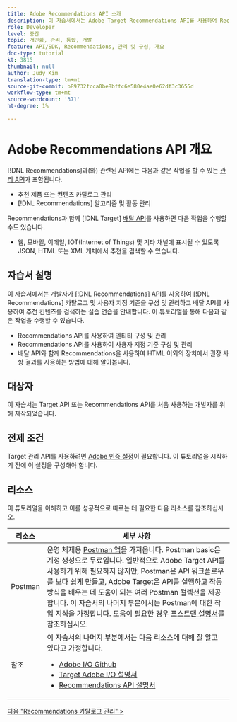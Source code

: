 ```yaml
---
title: Adobe Recommendations API 소개
description: 이 자습서에서는 Adobe Target Recommendations API를 사용하여 Recommendations 카탈로그 및 사용자 지정 기준을 구성 및 관리하고 배달 API를 사용하여 추천 컨텐츠를 검색하는 실습 연습을 안내합니다.
role: Developer
level: 중간
topic: 개인화, 관리, 통합, 개발
feature: API/SDK, Recommendations, 관리 및 구성, 개요
doc-type: tutorial
kt: 3815
thumbnail: null
author: Judy Kim
translation-type: tm+mt
source-git-commit: b89732fcca0be8bffc6e580e4ae0e62df3c3655d
workflow-type: tm+mt
source-wordcount: '371'
ht-degree: 1%

---
```



# Adobe Recommendations API 개요

[!DNL Recommendations]과(와) 관련된 API에는 다음과 같은 작업을 할 수 있는 [관리 API](https://docs.adobe.com/content/help/en/target/using/apis/api-overview.html)가 포함됩니다.

* 추천 제품 또는 컨텐츠 카탈로그 관리
* [!DNL Recommendations] 알고리즘 및 활동 관리

Recommendations과 함께 [!DNL Target] [배달 API](https://docs.adobe.com/content/help/en/target/using/apis/api-overview.html)를 사용하면 다음 작업을 수행할 수도 있습니다.

* 웹, 모바일, 이메일, IOT(Internet of Things) 및 기타 채널에 표시될 수 있도록 JSON, HTML 또는 XML 개체에서 추천을 검색할 수 있습니다.

## 자습서 설명

이 자습서에서는 개발자가 [!DNL Recommendations] API를 사용하여 [!DNL Recommendations] 카탈로그 및 사용자 지정 기준을 구성 및 관리하고 배달 API를 사용하여 추천 컨텐츠를 검색하는 실습 연습을 안내합니다. 이 튜토리얼을 통해 다음과 같은 작업을 수행할 수 있습니다.

* Recommendations API를 사용하여 엔티티 구성 및 관리
* Recommendations API를 사용하여 사용자 지정 기준 구성 및 관리
* 배달 API와 함께 Recommendations을 사용하여 HTML 이외의 장치에서 권장 사항 결과를 사용하는 방법에 대해 알아봅니다.

## 대상자

이 자습서는 Target API 또는 Recommendations API를 처음 사용하는 개발자를 위해 제작되었습니다.

## 전제 조건

Target 관리 API를 사용하려면 [Adobe 인증 설정](../apis/configure-io-target-integration.md)이 필요합니다. 이 튜토리얼을 시작하기 전에 이 설정을 구성해야 합니다.

## 리소스

이 튜토리얼을 이해하고 이를 성공적으로 따르는 데 필요한 다음 리소스를 참조하십시오.

| 리소스 | 세부 사항 |
| --- | --- |
| Postman | 운영 체제용 [Postman 앱](https://www.postman.com/downloads/)을 가져옵니다. Postman basic은 계정 생성으로 무료입니다. 일반적으로 Adobe Target API를 사용하기 위해 필요하지 않지만, Postman은 API 워크플로우를 보다 쉽게 만들고, Adobe Target은 API를 실행하고 작동 방식을 배우는 데 도움이 되는 여러 Postman 컬렉션을 제공합니다. 이 자습서의 나머지 부분에서는 Postman에 대한 작업 지식을 가정합니다. 도움이 필요한 경우 [포스트맨 설명서](https://learning.getpostman.com/)를 참조하십시오. |
| 참조 | 이 자습서의 나머지 부분에서는 다음 리소스에 대해 잘 알고 있다고 가정합니다.<UL><li>[Adobe I/O Github](https://github.com/adobeio)</li><li>[Target Adobe I/O 설명서](https://developers.adobetarget.com/api/#introduction)</li><li>[Recommendations API 설명서](https://developers.adobetarget.com/api/recommendations/)</li></ul> |

[다음 &quot;Recommendations 카탈로그 관리&quot; >](manage-catalog.md)

